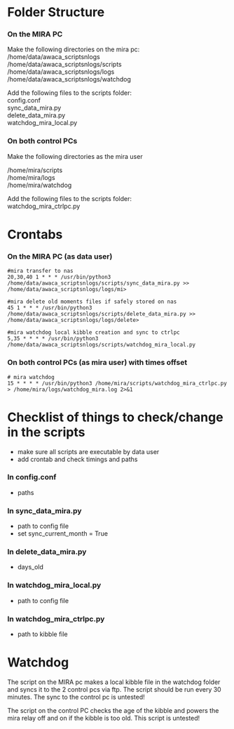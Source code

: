 # Folder Structure

### On the MIRA PC
Make the following directories on the mira pc: \
/home/data/awaca_scriptsnlogs \
/home/data/awaca_scriptsnlogs/scripts \
/home/data/awaca_scriptsnlogs/logs \
/home/data/awaca_scriptsnlogs/watchdog

Add the following files to the scripts folder: \
config.conf \
sync_data_mira.py \
delete_data_mira.py \
watchdog_mira_local.py

### On both control PCs
Make the following directories as the mira user

/home/mira/scripts \
/home/mira/logs \
/home/mira/watchdog

Add the following files to the scripts folder: \
watchdog_mira_ctrlpc.py


# Crontabs

### On the MIRA PC (as data user)

```
#mira transfer to nas
20,30,40 1 * * * /usr/bin/python3 /home/data/awaca_scriptsnlogs/scripts/sync_data_mira.py >> /home/data/awaca_scriptsnlogs/logs/mi>

#mira delete old moments files if safely stored on nas
45 1 * * * /usr/bin/python3 /home/data/awaca_scriptsnlogs/scripts/delete_data_mira.py >> /home/data/awaca_scriptsnlogs/logs/delete>

#mira watchdog local kibble creation and sync to ctrlpc
5,35 * * * * /usr/bin/python3 /home/data/awaca_scriptsnlogs/scripts/watchdog_mira_local.py

```
### On both control PCs (as mira user) with times offset
```
# mira watchdog
15 * * * * /usr/bin/python3 /home/mira/scripts/watchdog_mira_ctrlpc.py > /home/mira/logs/watchdog_mira.log 2>&1
```

# Checklist of things to check/change in the scripts
- make sure all scripts are executable by data user
- add crontab and check timings and paths

### In config.conf
- paths

### In sync_data_mira.py
- path to config file
- set sync_current_month = True

### In delete_data_mira.py
- days_old

### In watchdog_mira_local.py
- path to config file

### In watchdog_mira_ctrlpc.py
- path to kibble file

# Watchdog
The script on the MIRA pc makes a local kibble file in the watchdog folder and syncs it to the 2 control pcs via ftp. The script should be run every 30 minutes. The sync to the control pc is untested!

The script on the control PC checks the age of the kibble and powers the mira relay off and on if the kibble is too old. This script is untested!

